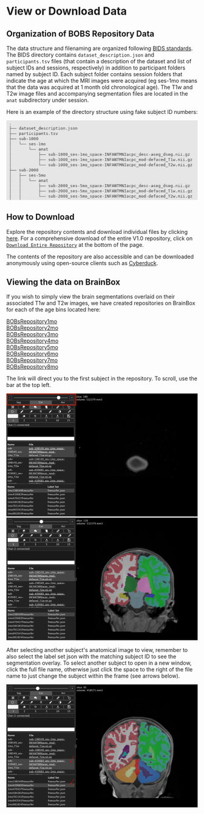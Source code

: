 # View or Download Data

## Organization of BOBS Repository Data
The data structure and filenaming are organized following [BIDS standards](https://bids.neuroimaging.io/). The BIDS directory contains `dataset_description.json` and `participants.tsv` files (that contain a description of the dataset and list of subject IDs and sessions, respectively) in addition to participant folders named by subject ID. Each subject folder contains session folders that indicate the age at which the MRI images were acquired (eg ses-1mo means that the data was acquired at 1 month old chronological age). The T1w and T2w image files and accompanying segmentation files are located in the `anat` subdirectory under session.

Here is an example of the directory structure using fake subject ID numbers:

![tree](./images/s3_tree.png)

## How to Download 

Explore the repository contents and download individual files by clicking [here](https://bobsrepository.s3.amazonaws.com/index.html). For a comprehensive download of the entire V1.0 repository, click on [`Download Entire Repository`](https://bobsrepository.s3.us-east-2.amazonaws.com/V1.0.zip) at the bottom of the page.

The contents of the repository are also accessible and can be downloaded anonymously using open-source clients such as [Cyberduck](https://cyberduck.io/).
  
## Viewing the data on BrainBox 

If you wish to simply view the brain segmentations overlaid on their associated T1w and T2w images, we have created repositories on BrainBox for each of the age bins located here:

[BOBsRepository1mo](https://brainbox.pasteur.fr/project/BOBsRepository1mo)  
[BOBsRepository2mo](https://brainbox.pasteur.fr/project/BOBsRepository2mo)  
[BOBsRepository3mo](https://brainbox.pasteur.fr/project/BOBsRepository3mo)  
[BOBsRepository4mo](https://brainbox.pasteur.fr/project/BOBsRepository4mo)  
[BOBsRepository5mo](https://brainbox.pasteur.fr/project/BOBsRepository5mo)  
[BOBsRepository6mo](https://brainbox.pasteur.fr/project/BOBsRepository6mo)  
[BOBsRepository7mo](https://brainbox.pasteur.fr/project/BOBsRepository7mo)  
[BOBsRepository8mo](https://brainbox.pasteur.fr/project/BOBsRepository8mo)

The link will direct you to the first subject in the repository. To scroll, use the bar at the top left. 

![first brainbox screenshot](./images/brainbox_atfirst.png) ![second brainbox screenshot](./images/brainbox_scroll.png)

After selecting another subject's anatomical image to view, remember to also select the label set json with the matching subject ID to see the segmentation overlay. To select another subject to open in a new window, click the full file name, otherwise just click the space to the right of the file name to just change the subject within the frame (see arrows below). 

![third brainbox screenshot](./images/brainbox_newsubject.png)
